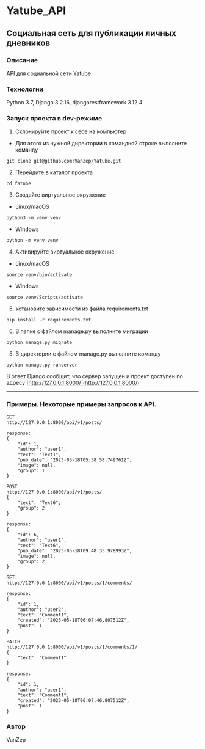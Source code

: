 # Yatube_API
## Социальная сеть для публикации личных дневников
### Описание
API для социальной сети Yatube
### Технологии
Python 3.7, Django 3.2.16, djangorestframework 3.12.4
### Запуск проекта в dev-режиме
1. Склонируйте проект к себе на компьютер
- Для этого из нужной директории в командной строке выполните команду
```
git clone git@github.com:VanZep/Yatube.git
```
2. Перейдите в каталог проекта
```
cd Yatube
```
3. Создайте виртуальное окружение
- Linux/macOS
```
python3 -m venv venv
```
- Windows
```
python -m venv venv
```
4. Активируйте виртуальное окружение
- Linux/macOS
```
source venv/bin/activate
```
- Windows
```
source venv/Scripts/activate
```
5. Установите зависимости из файла requirements.txt
```
pip install -r requirements.txt
```
6. В папке с файлом manage.py выполните миграции
```
python manage.py migrate
```
5. В директории с файлом manage.py выполните команду
```
python manage.py runserver
```
В ответ Django сообщит, что сервер запущен и проект доступен по адресу [http://127.0.0.1:8000/](http://127.0.0.1:8000/)

---------------------------------

### Примеры. Некоторые примеры запросов к API.
```
GET
http://127.0.0.1:8000/api/v1/posts/
```
```
response:
{
    "id": 1,
    "author": "user1",
    "text": "Text1",
    "pub_date": "2023-05-18T05:58:58.749761Z",
    "image": null,
    "group": 1
}
```
```
POST
http://127.0.0.1:8000/api/v1/posts/
{
    "text": "Text6",
    "group": 2
}
```
```
response:
{
    "id": 6,
    "author": "user1",
    "text": "Text6",
    "pub_date": "2023-05-18T09:48:35.978993Z",
    "image": null,
    "group": 2
}
```
```
GET
http://127.0.0.1:8000/api/v1/posts/1/comments/
```
```
response:
{
    "id": 1,
    "author": "user2",
    "text": "Comment1",
    "created": "2023-05-18T06:07:46.807512Z",
    "post": 1
}
```
```
PATCH
http://127.0.0.1:8000/api/v1/posts/1/comments/1/
{
    "text": "Comment1"
}
```
```
response:
{
    "id": 1,
    "author": "user1",
    "text": "Comment1",
    "created": "2023-05-18T06:07:46.807512Z",
    "post": 1
}
```
### Автор
VanZep
